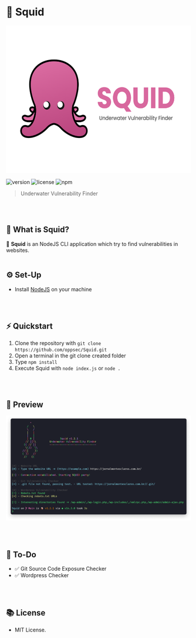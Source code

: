 # 🦑 Squid

<img src="./View/banner.png" widht="100" height="400"><br>

![version](https://img.shields.io/badge/Version-1.2.1-brightgreen.svg?style=for-the-badge)
![license](https://img.shields.io/badge/License-MIT-blue.svg?style=for-the-badge)
![npm](https://img.shields.io/badge/NODE-v14.3-purple.svg?style=for-the-badge)

> Underwater Vulnerability Finder

<br><br>

## 🤔 What is Squid?
🦑 **Squid** is an NodeJS CLI application which try to find vulnerabilities in websites.
<br><br>

## ⚙️ Set-Up
- Install [NodeJS](http://nodejs.org/) on your machine 

<br><br>

## ⚡ Quickstart
1. Clone the repository with `git clone https://github.com/oppsec/Squid.git`
2. Open a terminal in the git clone created folder
3. Type `npm install`
4. Execute Squid with `node index.js` or `node .`

<br><br>

## 👀 Preview

<img src="./View/preview.png" width="800">

<br><br>

## 🔨 To-Do
- ✅ Git Source Code Exposure Checker
- ✅ Wordpress Checker

<br><br>

## 📚 License
- MIT License.

